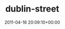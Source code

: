 ---
title:		"dublin-street"
type:		"upload"
description:		"TBC"
date:		"2011-04-16 20:09:10+00:00"
album:		"city"
filename:		"dublin-street.md"
series:		""
cl_public_id:		"city/dublin-street"
cl_version:		1497000282
format:		"tiff"
bytes:		6516012
width:		2560
height:		1440
exposure_mode:		"Manual"
program:		"Manual"
aperture:		"8.0"
focal_length:		"11.0 mm"
iso:		"200"
shutter_speed:		"1/20"
metering:		"Center-weighted average"
flash:		"No Flash"
white_balance:		"Custom"
colour_temp:		"4800"
has_crop:		"true"
orientation:		"Horizontal (normal)"
camera_model:		"NIKON D200"
lens_info:		"11-16mm f/2.8"
artist:		"No artist info"
x_resolution:		"300"
y_resolution:		"300"
---